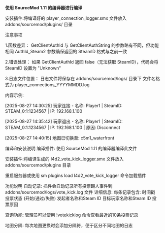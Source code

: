 **使用 SourceMod 1.11 的编译器进行编译**

安装插件:将编译好的 player_connection_logger.smx 文件放入 addons/sourcemod/plugins/ 目录


注意事项

1.函数差异：
GetClientAuthId 与 GetClientAuthString 的参数略有不同，但功能相同
AuthId_Steam2 参数确保返回的 SteamID 格式与之前一致

2.错误处理：
如果 GetClientAuthId 返回 false（无法获取 SteamID），代码会将 SteamID 设置为 "Unknown"

3.日志文件位置：
日志文件将保存在 addons/sourcemod/logs/ 目录下
文件名格式为 player_connections_YYYYMMDD.log

内容示例:

[2025-08-27 14:30:25] 玩家连接 - 名称: Player1 | SteamID: STEAM_0:1:1234567 | IP: 192.168.1.100

[2025-08-27 14:35:42] 玩家退出 - 名称: Player1 | SteamID: STEAM_0:1:1234567 | IP: 192.168.1.100 | 原因: Disconnect

[2025-08-27 14:40:15] 地图已切换至: c5m1_waterfront




编译和安装说明
编译插件: 使用 SourceMod 1.11 的编译器编译此文件


安装插件:将编译生成的 l4d2_vote_kick_logger.smx 文件放入 addons/sourcemod/plugins 目录

重启服务器或使用 sm plugins load l4d2_vote_kick_logger 命令加载插件

功能说明
自动记录: 插件会自动记录所有投票踢人事件到 addons/sourcemod/logs/vote_kick.log 文件
详细信息: 每条记录包含:
时间戳
投票状态 (开始/通过/失败)
发起者名称和Steam ID
目标玩家名称和Steam ID
投票原因

查询功能: 管理员可以使用 !votekicklog 命令查看最近的10条投票记录

地图分隔: 每次地图更换时会添加分隔符，便于区分不同地图的日志
